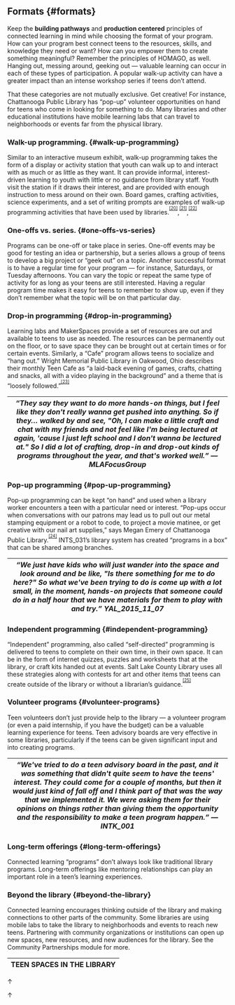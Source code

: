 ## Formats {#formats}

Keep the **building pathways** and **production centered** principles of connected learning in mind while choosing the format of your program. How can your program best connect teens to the resources, skills, and knowledge they need or want? How can you empower them to create something meaningful? Remember the principles of HOMAGO, as well. Hanging out, messing around, geeking out — valuable learning can occur in each of these types of participation. A popular walk-up activity can have a greater impact than an intense workshop series if teens don’t attend.

That these categories are not mutually exclusive. Get creative! For instance, Chattanooga Public Library has “pop-up” volunteer opportunities on hand for teens who come in looking for something to do. Many libraries and other educational institutions have mobile learning labs that can travel to neighborhoods or events far from the physical library.

### Walk-up programming. {#walk-up-programming}

Similar to an interactive museum exhibit, walk-up programming takes the form of a display or activity station that youth can walk up to and interact with as much or as little as they want. It can provide informal, interest-driven learning to youth with little or no guidance from library staff. Youth visit the station if it draws their interest, and are provided with enough instruction to mess around on their own. Board games, crafting activities, science experiments, and a set of writing prompts are examples of walk-up programming activities that have been used by libraries.<sup><sup id="475227212516830-footnote-ref-20"><a href="#475227212516830-footnote-20">[20]</a></sup></sup>,<sup><sup id="475227212516830-footnote-ref-21"><a href="#475227212516830-footnote-21">[21]</a></sup></sup>,<sup><sup id="475227212516830-footnote-ref-22"><a href="#475227212516830-footnote-22">[22]</a></sup></sup>

### One-offs vs. series. {#one-offs-vs-series}

Programs can be one-off or take place in series. One-off events may be good for testing an idea or partnership, but a series allows a group of teens to develop a big project or “geek out” on a topic. Another successful format is to have a regular time for your program — for instance, Saturdays, or Tuesday afternoons. You can vary the topic or repeat the same type of activity for as long as your teens are still interested. Having a regular program time makes it easy for teens to remember to show up, even if they don’t remember what the topic will be on that particular day.

### Drop-in programming {#drop-in-programming}

Learning labs and MakerSpaces provide a set of resources are out and available to teens to use as needed. The resources can be permanently out on the floor, or to save space they can be brought out at certain times or for certain events. Similarly, a “Cafe” program allows teens to socialize and “hang out.” Wright Memorial Public Library in Oakwood, Ohio describes their monthly Teen Cafe as “a laid-back evening of games, crafts, chatting and snacks, all with a video playing in the background” and a theme that is “loosely followed.”<sup><sup id="475227212516830-footnote-ref-23"><a href="#475227212516830-footnote-23">[23]</a></sup></sup>

| **_“They say they want to do more hands-on things, but I feel like they don&#039;t really wanna get pushed into anything. So if they… walked by and see, &quot;Oh, I can make a little craft and chat with my friends and not feel like I&#039;m being lectured at again, &#039;cause I just left school and I don&#039;t wanna be lectured at.&quot; So I did a lot of crafting, drop-in and drop-out kinds of programs throughout the year, and that&#039;s worked well.” — MLAFocusGroup_** |
| --- |

### Pop-up programming {#pop-up-programming}

Pop-up programming can be kept “on hand” and used when a library worker encounters a teen with a particular need or interest. “Pop-ups occur when conversations with our patrons may lead us to pull out our metal stamping equipment or a robot to code, to project a movie matinee, or get creative with our nail art supplies,” says Megan Emery of Chattanooga Public Library.<sup><sup id="475227212516830-footnote-ref-24"><a href="#475227212516830-footnote-24">[24]</a></sup></sup> INTS_031’s library system has created “programs in a box” that can be shared among branches.

| **_“We just have kids who will just wander into the space and look around and be like, &quot;Is there something for me to do here?&quot; So what we&#039;ve been trying to do is come up with a lot small, in the moment, hands-on projects that someone could do in a half hour that we have materials for them to play with and try.” YAL_2015_11_07_** |
| --- |

### Independent programming {#independent-programming}

“Independent” programming, also called “self-directed” programming is delivered to teens to complete on their own time, in their own space. It can be in the form of internet quizzes, puzzles and worksheets that at the library, or craft kits handed out at events. Salt Lake County Library uses all these strategies along with contests for art and other items that teens can create outside of the library or without a librarian’s guidance.<sup><sup id="475227212516830-footnote-ref-25"><a href="#475227212516830-footnote-25">[25]</a></sup></sup>

### Volunteer programs {#volunteer-programs}

Teen volunteers don’t just provide help to the library — a volunteer program (or even a paid internship, if you have the budget) can be a valuable learning experience for teens. Teen advisory boards are very effective in some libraries, particularly if the teens can be given significant input and into creating programs.

| **_“We&#039;ve tried to do a teen advisory board in the past, and it was something that didn&#039;t quite seem to have the teens&#039; interest. They could come for a couple of months, but then it would just kind of fall off and I think part of that was the way that we implemented it. We were asking them for their opinions on things rather than giving them the opportunity and the responsibility to make a teen program happen.” — INTK_001_** |
| --- |

### Long-term offerings {#long-term-offerings}

Connected learning “programs” don’t always look like traditional library programs. Long-term offerings like mentoring relationships can play an important role in a teen’s learning experiences.

### Beyond the library {#beyond-the-library}

Connected learning encourages thinking outside of the library and making connections to other parts of the community. Some libraries are using mobile labs to take the library to neighborhoods and events to reach new teens. Partnering with community organizations or institutions can open up new spaces, new resources, and new audiences for the library. See the Community Partnerships module for more.

| **TEEN SPACES IN THE LIBRARY** |
| --- |

[^20]: Emery, Megan. “A Teen Space Made for Career Prep.” _Young Adult Library Services_, 2016\.

[^21]: Meyer, Jessica. “A Most Exciting Moment.” _The Bathtub Reader_ (blog), February 5, 2015.

[^22]: Tout, Frances. “Chattanooga Public Library – Makerspaces and Walk up Stations.” _Travelling Librarian 2015_ (blog), October 13, 2015.

[^23]: Wright Public Library. “Teen Café,” 2017.

[^24]: Emery, Megan. “A Teen Space Made for Career Prep.” _Young Adult Library Services_, 2016\.

[^25]: Hastings, Samantha Larsen. “Stress-Free Programming for Teens: Stop the Stress and Do More by Doing Less.” _Young Adult Library Services_ 7, no. 1 (Fall 2008): 28–29\.

[^26]: YALSA. _National Teen Space Guidelines_. Chicago, IL: YALSA, 2012.[http://www.ala.org/yalsa/sites/ala.org.yalsa/files/content/guidelines/guidelines/teenspaces.pdf](http://www.ala.org/yalsa/sites/ala.org.yalsa/files/content/guidelines/guidelines/teenspaces.pdf).

↑

[^27]: Valdivia, Claire, and Mega Subramaniam. “Connected Learning in the Public Library: An Evaluative Framework for Developing Virtual Learning Spaces for Youth.” _Public Library Quarterly_ 33 (2014): 163–185.[https://doi.org/10.1080/01616846.2014.910727](https://doi.org/10.1080/01616846.2014.910727).

↑